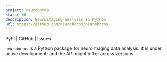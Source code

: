 ```yaml
---
project: neuroboros
stars: 10
description: Neuroimaging analysis in Python
url: https://github.com/neuroboros/neuroboros
---
```


PyPI | GitHub | Issues

`neuroboros` is a Python package for neuroimaging data analysis. It is under active development, and the API might differ across versions.
